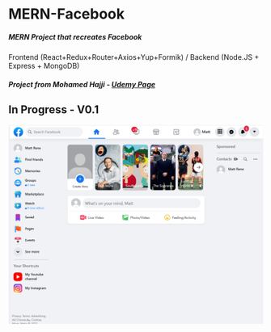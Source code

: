 # MERN-Facebook
 
##### MERN Project that recreates Facebook
Frontend (React+Redux+Router+Axios+Yup+Formik) / Backend (Node.JS + Express + MongoDB)

##### Project from Mohamed Hajji - [Udemy Page](https://www.udemy.com/course/build-facebook-clone-and-master-react-js-mern-stack-2022)

## In Progress - V0.1
<img src="https://github.com/NakkaGS/MERN-Facebook/blob/main/MERN_Facebook_V01.png" alt="React+NodeJS MERN Facebook Project" width=800px >
